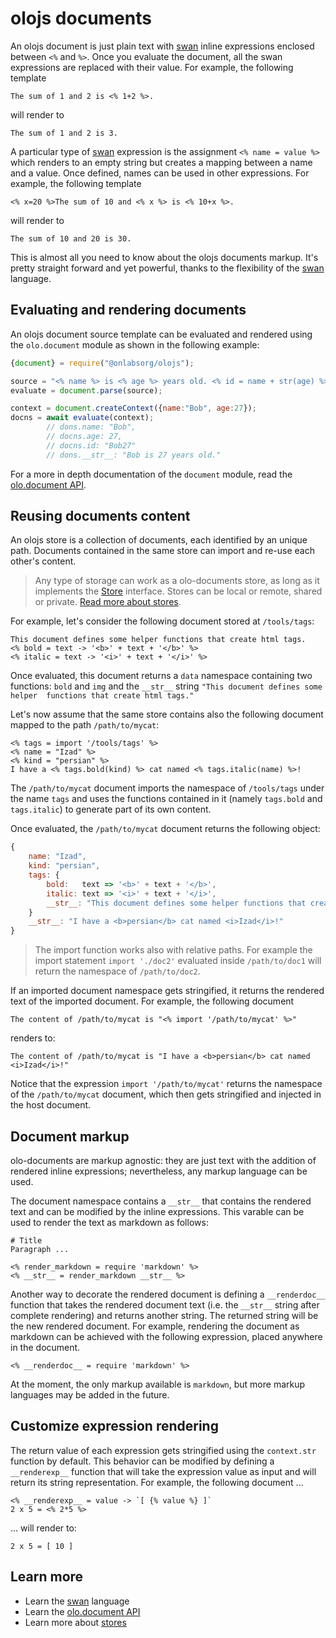 <!--<% __render__ = require 'markdown' %>-->
# olojs documents

An olojs document is just plain text with [swan] inline expressions enclosed
between `<%` and `%>`. Once you evaluate the document, all the swan expressions
are replaced with their value. For example, the following template

```
The sum of 1 and 2 is <% 1+2 %>.
```

will render to

```
The sum of 1 and 2 is 3.
```

A particular type of [swan] expression is the assignment `<% name = value %>`
which renders to an empty string but creates a mapping between a name and a
value. Once defined, names can be used in other expressions. For example,
the following template

```
<% x=20 %>The sum of 10 and <% x %> is <% 10+x %>.
```

will render to

```
The sum of 10 and 20 is 30.
```

This is almost all you need to know about the olojs documents markup. It's pretty
straight forward and yet powerful, thanks to the flexibility of the [swan] language.



## Evaluating and rendering documents

An olojs document source template can be evaluated and rendered using the
`olo.document` module as shown in the following example:

```js
{document} = require("@onlabsorg/olojs");

source = "<% name %> is <% age %> years old. <% id = name + str(age) %>";
evaluate = document.parse(source);

context = document.createContext({name:"Bob", age:27});
docns = await evaluate(context);        
        // dons.name: "Bob", 
        // docns.age: 27, 
        // docns.id: "Bob27"
        // dons.__str__: "Bob is 27 years old."
```

For a more in depth documentation of the `document` module, read the
[olo.document API](./api/document.md).



## Reusing documents content

An olojs store is a collection of documents, each identified by an unique path.
Documents contained in the same store can import and re-use each other's content.

> Any type of storage can work as a olo-documents store, as long as it
> implements the [Store] interface. Stores can be local or remote, shared or
> private. [Read more about stores](./store.md).

For example, let's consider the following document stored at `/tools/tags`:

```
This document defines some helper functions that create html tags.
<% bold = text -> '<b>' + text + '</b>' %>
<% italic = text -> '<i>' + text + '</i>' %>
```

Once evaluated, this document returns a `data` namespace containing two functions:
`bold` and `img` and the `__str__` string `"This document defines some helper 
functions that create html tags."`

Let's now assume that the same store contains also the following document mapped
to the path `/path/to/mycat`:

```
<% tags = import '/tools/tags' %>
<% name = "Izad" %>
<% kind = "persian" %>
I have a <% tags.bold(kind) %> cat named <% tags.italic(name) %>!
```

The `/path/to/mycat` document imports the namespace of `/tools/tags` under the
name `tags` and uses the functions contained in it (namely `tags.bold` and
`tags.italic`) to generate part of its own content.

Once evaluated, the `/path/to/mycat` document returns the following object:

```js
{
    name: "Izad",
    kind: "persian",
    tags: {
        bold:   text => '<b>' + text + '</b>',
        italic: text => '<i>' + text + '</i>',
        __str__: "This document defines some helper functions that create html tags."
    }
    __str__: "I have a <b>persian</b> cat named <i>Izad</i>!"
}
```

> The import function works also with relative paths. For example the import
> statement `import './doc2'` evaluated inside `/path/to/doc1` will return
> the namespace of `/path/to/doc2`.

If an imported document namespace gets stringified, it returns the rendered
text of the imported document. For example, the following document

```
The content of /path/to/mycat is "<% import '/path/to/mycat' %>"
```

renders to:

```
The content of /path/to/mycat is "I have a <b>persian</b> cat named <i>Izad</i>!"
```

Notice that the expression `import '/path/to/mycat'` returns the namespace of
the `/path/to/mycat` document, which then gets stringified and injected in the
host document.



Document markup
--------------------------------------------------------------------------------
olo-documents are markup agnostic: they are just text with the addition of 
rendered inline expressions; nevertheless, any markup language can be used.

The document namespace contains a `__str__` that contains the rendered text
and can be modified by the inline expressions. This varable can be used to 
render the text as markdown as follows:

```
# Title
Paragraph ...

<% render_markdown = require 'markdown' %>
<% __str__ = render_markdown __str__ %>
```

Another way to decorate the rendered document is defining a `__renderdoc__` function
that takes the rendered document text (i.e. the `__str__` string after complete rendering)
and returns another string. The returned string will be the new rendered document. For
example, rendering the document as markdown can be achieved with the following expression,
placed anywhere in the document.

```
<% __renderdoc__ = require 'markdown' %>
```

At the moment, the only markup available is `markdown`, but more markup languages 
may be added in the future.


Customize expression rendering
--------------------------------------------------------------------------------
The return value of each expression gets stringified using the `context.str`
function by default. This behavior can be modified by defining a `__renderexp__`
function that will take the expression value as input and will return its
string representation. For example, the following document ...

```
<% __renderexp__ = value -> `[ {% value %} ]`
2 x 5 = <% 2*5 %>
```

... will render to:

```
2 x 5 = [ 10 ] 
```


Learn more
--------------------------------------------------------------------------------
* Learn the [swan] language
* Learn the [olo.document API](./api/document.md)
* Learn more about [stores](./store.md)



[swan]: https://github.com/onlabsorg/swan-js/blob/main/docs/swan.md
[Store]: ./api/store.md
